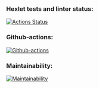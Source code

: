 ### Hexlet tests and linter status:
[![Actions Status](https://github.com/vladikKir/frontend-project-11/workflows/hexlet-check/badge.svg)](https://github.com/vladikKir/frontend-project-11/actions)

### Github-actions:
[![Github-actions](https://github.com/vladikKir/frontend-project-11/actions/workflows/github-actions.yml/badge.svg)](https://github.com/vladikKir/frontend-project-11/actions/workflows/github-actions.yml)

### Maintainability:
[![Maintainability](https://api.codeclimate.com/v1/badges/56e9fbd810b7c0d0b1e4/maintainability)](https://codeclimate.com/github/vladikKir/frontend-project-11/maintainability)